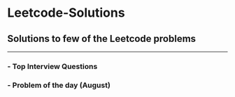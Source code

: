 # **Leetcode-Solutions**

## **Solutions to few of the Leetcode problems**

---

### - Top Interview Questions

### - Problem of the day (August)
